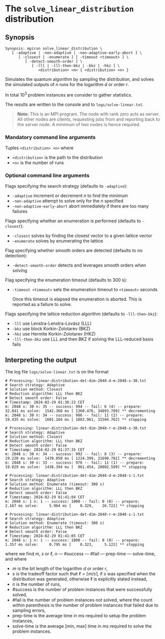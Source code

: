 # The <code>solve_linear_distribution</code> distribution

## Synopsis
```console
Synopsis: mpirun solve_linear_distribution \
   [ -adaptive | -non-adaptive | -non-adaptive-early-abort ] \
      [ -closest | -enumerate ] [ -timeout <timeout> ] \
         [ -detect-smooth-order ] \
            [ -lll | -lll-then-bkz | -bkz | -hkz ] \
               <distribution> <n> { <distribution> <n> }
```

Simulates the quantum algorithm by sampling the distribution, and solves the simulated outputs of $n$ runs for the logarithm $d$ or order $r$.

In total $10^3$ problem instances are consider to gather statistics.

The results are written to the console and to <code>logs/solve-linear.txt</code>.

> <b>Note:</b> This is an MPI program. The node with rank zero acts as server. All other nodes are clients, requesting jobs from and reporting back to the server node. A minimum of two nodes is hence required.

### Mandatory command line arguments
Tuples <code>\<distribution\> \<n\></code> where
- <code>\<distribution\></code> is the path to the distribution
- <code>\<n\></code> is the number of runs

### Optional command line arguments
Flags specifying the search strategy (defaults to <code>-adaptive</code>):
- <code>-adaptive</code> increment or decrement $n$ to find the minimum
- <code>-non-adaptive</code> attempt to solve only for the $n$ specified
- <code>-non-adaptive-early-abort</code> abort immediately if there are too many failures

Flags specifying whether an enumeration is performed (defaults to <code>-closest</code>):
- <code>-closest</code> solves by finding the closest vector to a given lattice vector
- <code>-enumerate</code> solves by enumerating the lattice

Flag specifying whether smooth orders are detected (defaults to no detection):
- <code>-detect-smooth-order</code> detects and leverages smooth orders when solving

Flag specifying the enumeration timeout (defaults to 300 s):
- <code>-timeout \<timeout\></code> sets the enumeration timeout to <code>\<timeout\></code> seconds

   Once this timeout is elapsed the enumeration is aborted. This is reported as a failure to solve.

Flags specifying the lattice reduction algorithm (defaults to <code>-lll-then-bkz</code>):
- <code>-lll</code> use Lenstra-Lenstra-Lovász (LLL)
- <code>-bkz</code> use block Korkin-Zolotarev (BKZ)
- <code>-hkz</code> use Hermite Korkin-Zolotarev (HKZ)
- <code>-lll-then-bkz</code> use LLL and then BKZ if solving the LLL-reduced basis fails

## Interpreting the output
The log file <code>logs/solve-linear.txt</code> is on the format
```
# Processing: linear-distribution-det-dim-2048-d-m-2048-s-30.txt
# Search strategy: Adaptive
# Solution method: Closest
# Reduction algorithm: LLL then BKZ
# Detect smooth order: False
# Timestamp: 2024-02-29 01:36:22 CET
m: 2048 s: 30 n: 35 -- success: 994 -- fail: 6 (4) -- prepare:    32.841 ms solve:  1542.360 ms [ 1360.476, 34093.709] ** decrementing
m: 2048 s: 30 n: 34 -- success: 986 -- fail: 11 (2) -- prepare:    19.435 ms solve:  1601.184 ms [ 1083.961, 31584.762] ** stopping

# Processing: linear-distribution-det-dim-2048-r-m-2048-s-30.txt
# Search strategy: Adaptive
# Solution method: Closest
# Reduction algorithm: LLL then BKZ
# Detect smooth order: False
# Timestamp: 2024-02-29 01:37:35 CET
m: 2048 s: 30 n: 34 -- success: 992 -- fail: 8 (3) -- prepare:    19.220 ms solve:  1439.850 ms [ 1224.399, 31690.782] ** decrementing
m: 2048 s: 30 n: 33 -- success: 976 -- fail: 11 (1) -- prepare:    19.029 ms solve:  1438.394 ms [  961.454, 28802.589] ** stopping

# Processing: linear-distribution-det-dim-2048-d-m-2048-s-1.txt
# Search strategy: Adaptive
# Solution method: Enumerate (timeout: 300 s)
# Reduction algorithm: LLL then BKZ
# Detect smooth order: False
# Timestamp: 2024-02-29 01:41:04 CET
m: 2048 s: 1 n: 1 -- success: 1000 -- fail: 0 (0) -- prepare:     2.167 ms solve:     5.964 ms [    0.329,    26.722] ** stopping

# Processing: linear-distribution-det-dim-2048-r-m-2048-s-1.txt
# Search strategy: Adaptive
# Solution method: Enumerate (timeout: 300 s)
# Reduction algorithm: LLL then BKZ
# Detect smooth order: False
# Timestamp: 2024-02-29 01:41:05 CET
m: 2048 s: 1 n: 1 -- success: 1000 -- fail: 0 (0) -- prepare:     1.357 ms solve:     0.795 ms [    0.323,     5.122] ** stopping
```
where we find $m$, $s$ or $\ell$, $n$ — #success — #fail — prep-time — solve-time, and where
- $m$ is the bit length of the logarithm $d$ or order $r$,
- $s$ is the tradeoff factor such that $\ell = \lceil m / s \rceil$, if $s$ was specified when the distribution was generated, otherwise $\ell$ is explicitly stated instead,
- $n$ is the number of runs,
- #success is the number of problem instances that were successfully solved,
- #fail is the number of problem instances not solved, where the count within parenthesis is the number of problem instances that failed due to sampling errors,
- prep-time is the average time in ms required to setup the problem instances,
- solve-time is the average [min, max] time in ms required to solve the problem instances.
